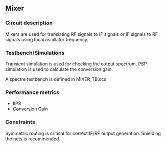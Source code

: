 ## Mixer

### Circuit description
Mixers are used for translating RF signals to IF signals or IF signals to RF signals using local oscillator frequency.
 
### Testbench/Simulations
Transient simulation is used for checking the output spectrum. PSP simulation is used to calculate the conversion gain. 

A spectre testbench is defined in MIXER\_TB.scs
### Performance metrics
* IIP3
* Conversion Gain

### Constraints
Symmetric routing is critical for correct IF/RF output generation. Shielding the nets is recommended.
